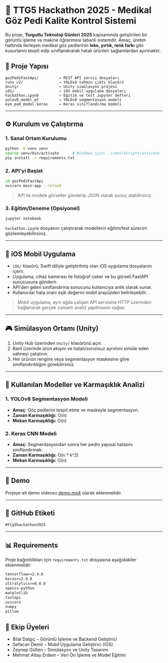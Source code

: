 # 🧠 TTG5 Hackathon 2025 - Medikal Göz Pedi Kalite Kontrol Sistemi

Bu proje, **Turgutlu Teknoloji Günleri 2025** kapsamında geliştirilen bir görüntü işleme ve makine öğrenmesi tabanlı sistemdir. Amaç, üretim hattında ilerleyen medikal göz pedlerinin **leke, yırtık, renk farkı** gibi kusurlarını tespit edip sınıflandırarak hatalı ürünleri sağlamlardan ayırmaktır.

## 📁 Proje Yapısı

```
gozPediFastApi/         → REST API servis dosyaları
runs_v2/                → YOLOv8 tahmin çıktı klasörü
Unity/                  → Unity simülasyon projesi
iOS/                    → iOS mobil uygulama dosyaları
hackathon.ipynb         → Eğitim ve test Jupyter defteri
yolov8_model.pt         → YOLOv8 segmentasyon modeli
eye_pad_model.keras     → Keras sınıflandırma modeli
```

---

## ⚙️ Kurulum ve Çalıştırma

### 1. Sanal Ortam Kurulumu

```bash
python -m venv venv
source venv/bin/activate      # Windows için: .\venv\Scripts\activate
pip install -r requirements.txt
```

### 2. API'yi Başlat

```bash
cd gozPediFastApi
uvicorn main:app --reload
```

> API ile modele görseller gönderip JSON olarak sonuç alabilirsiniz.

### 3. Eğitim/Deneme (Opsiyonel)

```bash
jupyter notebook
```

`hackathon.ipynb` dosyasını çalıştırarak modellerin eğitim/test sürecini gözlemleyebilirsiniz.

---

## 📱 iOS Mobil Uygulama

* `iOS/` klasörü, Swift diliyle geliştirilmiş olan iOS uygulama dosyalarını içerir.
* Uygulama, cihaz kamerası ile fotoğraf çeker ve bu görseli FastAPI sunucusuna gönderir.
* API'den gelen sınıflandırma sonucunu kullanıcıya anlık olarak sunar.
* Kullanıcılar hata oranı eşik değerini mobil arayüzden belirleyebilir.

> Mobil uygulama, aynı ağda çalışan API servisine HTTP üzerinden bağlanarak gerçek zamanlı analiz yapılmasını sağlar.

---

## 🎮 Simülasyon Ortamı (Unity)

1. Unity Hub üzerinden `Unity/` klasörünü açın.
2. Bant üzerinde ürün akışını ve hatalı/sorunsuz ayrımını simüle eden sahneyi çalıştırın.
3. Her ürünün rengine veya segmentasyon maskesine göre sınıflandırıldığını görebilirsiniz.

---

## 🧠 Kullanılan Modeller ve Karmaşıklık Analizi

### 1. YOLOv8 Segmentasyon Modeli

* **Amaç:** Göz pedlerini tespit etme ve maskeyle segmentasyon.
* **Zaman Karmaşıklığı:** O(n)
* **Mekan Karmaşıklığı:** O(n)

### 2. Keras CNN Modeli

* **Amaç:** Segmentasyondan sonra her pedin yapısal hatasını sınıflandırmak.
* **Zaman Karmaşıklığı:** O(n \* k^2)
* **Mekan Karmaşıklığı:** O(n)

---

## 📌 Demo

Projeye ait demo videosu [demo.mp4](demo_link_here) olarak eklenmelidir.

---

## 💎 GitHub Etiketi

```
#ttg5hackathon2025
```

---

## 📊 Requirements

Proje bağımlılıkları için `requirements.txt` dosyasına aşağıdakiler eklenmelidir:

```txt
tensorflow>=2.9.0
keras>=2.9.0
ultralytics>=8.0.0
opencv-python
matplotlib
fastapi
uvicorn
numpy
pillow
```
## 👥 Ekip Üyeleri

- Bilal Dalgıç – Görüntü İşleme ve Backend Geliştirici
- Sefacan Demir – Mobil Uygulama Geliştirici (iOS)
- Zeynep Gülten – Simülasyon ve Unity Tasarımı
- Mehmet Altay Erdem – Veri Ön İşleme ve Model Eğitimi

